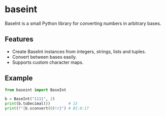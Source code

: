 # baseint
BaseInt is a small Python library for converting numbers in arbitrary bases.

## Features
- Create BaseInt instances from integers, strings, lists and tuples.
- Convert between bases easily.
- Supports custom character maps.

## Example

```py
from baseint import BaseInt

b = BaseInt("1111", 2)
print(b.toDecimal())        # 15
print(f"{b.sconvert(8)!r}") # BI:8:17
```